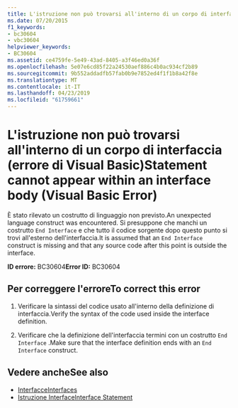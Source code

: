 ```yaml
---
title: L'istruzione non può trovarsi all'interno di un corpo di interfaccia (errore di Visual Basic)
ms.date: 07/20/2015
f1_keywords:
- bc30604
- vbc30604
helpviewer_keywords:
- BC30604
ms.assetid: ce4759fe-5e49-43ad-8405-a3f46ed0a36f
ms.openlocfilehash: 5e07e6cd85f22a24530aef886c4b0ac934cf2b89
ms.sourcegitcommit: 9b552addadfb57fab0b9e7852ed4f1f1b8a42f8e
ms.translationtype: MT
ms.contentlocale: it-IT
ms.lasthandoff: 04/23/2019
ms.locfileid: "61759661"
---
```

# <a name="statement-cannot-appear-within-an-interface-body-visual-basic-error"></a><span data-ttu-id="87e74-102">L'istruzione non può trovarsi all'interno di un corpo di interfaccia (errore di Visual Basic)</span><span class="sxs-lookup"><span data-stu-id="87e74-102">Statement cannot appear within an interface body (Visual Basic Error)</span></span>
<span data-ttu-id="87e74-103">È stato rilevato un costrutto di linguaggio non previsto.</span><span class="sxs-lookup"><span data-stu-id="87e74-103">An unexpected language construct was encountered.</span></span> <span data-ttu-id="87e74-104">Si presuppone che manchi un costrutto `End Interface` e che tutto il codice sorgente dopo questo punto si trovi all'esterno dell'interfaccia.</span><span class="sxs-lookup"><span data-stu-id="87e74-104">It is assumed that an `End Interface` construct is missing and that any source code after this point is outside the interface.</span></span>  
  
 <span data-ttu-id="87e74-105">**ID errore:** BC30604</span><span class="sxs-lookup"><span data-stu-id="87e74-105">**Error ID:** BC30604</span></span>  
  
## <a name="to-correct-this-error"></a><span data-ttu-id="87e74-106">Per correggere l'errore</span><span class="sxs-lookup"><span data-stu-id="87e74-106">To correct this error</span></span>  
  
1. <span data-ttu-id="87e74-107">Verificare la sintassi del codice usato all'interno della definizione di interfaccia.</span><span class="sxs-lookup"><span data-stu-id="87e74-107">Verify the syntax of the code used inside the interface definition.</span></span>  
  
2. <span data-ttu-id="87e74-108">Verificare che la definizione dell'interfaccia termini con un costrutto `End Interface` .</span><span class="sxs-lookup"><span data-stu-id="87e74-108">Make sure that the interface definition ends with an `End Interface` construct.</span></span>  
  
## <a name="see-also"></a><span data-ttu-id="87e74-109">Vedere anche</span><span class="sxs-lookup"><span data-stu-id="87e74-109">See also</span></span>

- [<span data-ttu-id="87e74-110">Interfacce</span><span class="sxs-lookup"><span data-stu-id="87e74-110">Interfaces</span></span>](../../visual-basic/programming-guide/language-features/interfaces/index.md)
- [<span data-ttu-id="87e74-111">Istruzione Interface</span><span class="sxs-lookup"><span data-stu-id="87e74-111">Interface Statement</span></span>](../../visual-basic/language-reference/statements/interface-statement.md)
